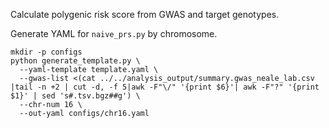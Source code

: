 Calculate polygenic risk score from GWAS and target genotypes.

Generate YAML for `naive_prs.py` by chromosome.

```
mkdir -p configs
python generate_template.py \
  --yaml-template template.yaml \
  --gwas-list <(cat ../../analysis_output/summary.gwas_neale_lab.csv |tail -n +2 | cut -d, -f 5|awk -F"\/" '{print $6}'| awk -F"?" '{print $1}' | sed 's#.tsv.bgz##g') \
  --chr-num 16 \
  --out-yaml configs/chr16.yaml
```
